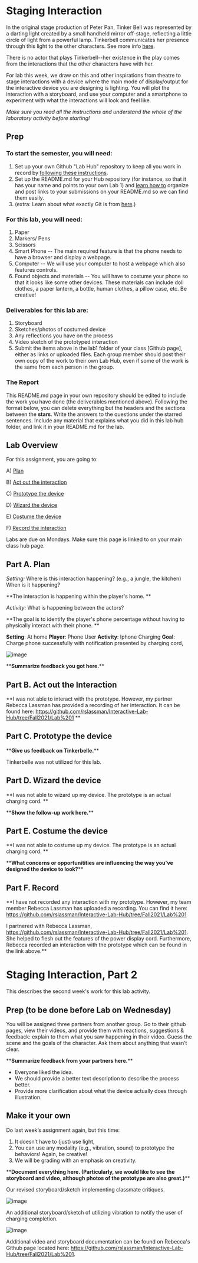 # Staging Interaction

In the original stage production of Peter Pan, Tinker Bell was represented by a darting light created by a small handheld mirror off-stage, reflecting a little circle of light from a powerful lamp. Tinkerbell communicates her presence through this light to the other characters. See more info [here](https://en.wikipedia.org/wiki/Tinker_Bell). 

There is no actor that plays Tinkerbell--her existence in the play comes from the interactions that the other characters have with her.

For lab this week, we draw on this and other inspirations from theatre to stage interactions with a device where the main mode of display/output for the interactive device you are designing is lighting. You will plot the interaction with a storyboard, and use your computer and a smartphone to experiment with what the interactions will look and feel like. 

_Make sure you read all the instructions and understand the whole of the laboratory activity before starting!_



## Prep

### To start the semester, you will need:
1. Set up your own Github "Lab Hub" repository to keep all you work in record by [following these instructions](https://github.com/FAR-Lab/Developing-and-Designing-Interactive-Devices/blob/2021Fall/readings/Submitting%20Labs.md).
2. Set up the README.md for your Hub repository (for instance, so that it has your name and points to your own Lab 1) and [learn how to](https://guides.github.com/features/mastering-markdown/) organize and post links to your submissions on your README.md so we can find them easily.
3. (extra: Learn about what exactly Git is from [here](https://git-scm.com/book/en/v2/Getting-Started-What-is-Git%3F).)

### For this lab, you will need:
1. Paper
2. Markers/ Pens
3. Scissors
4. Smart Phone -- The main required feature is that the phone needs to have a browser and display a webpage.
5. Computer -- We will use your computer to host a webpage which also features controls.
6. Found objects and materials -- You will have to costume your phone so that it looks like some other devices. These materials can include doll clothes, a paper lantern, a bottle, human clothes, a pillow case, etc. Be creative!

### Deliverables for this lab are: 
1. Storyboard
1. Sketches/photos of costumed device
1. Any reflections you have on the process
1. Video sketch of the prototyped interaction
1. Submit the items above in the lab1 folder of your class [Github page], either as links or uploaded files. Each group member should post their own copy of the work to their own Lab Hub, even if some of the work is the same from each person in the group.

### The Report
This README.md page in your own repository should be edited to include the work you have done (the deliverables mentioned above). Following the format below, you can delete everything but the headers and the sections between the **stars**. Write the answers to the questions under the starred sentences. Include any material that explains what you did in this lab hub folder, and link it in your README.md for the lab.

## Lab Overview
For this assignment, you are going to:

A) [Plan](#part-a-plan) 

B) [Act out the interaction](#part-b-act-out-the-interaction) 

C) [Prototype the device](#part-c-prototype-the-device)

D) [Wizard the device](#part-d-wizard-the-device) 

E) [Costume the device](#part-e-costume-the-device)

F) [Record the interaction](#part-f-record)

Labs are due on Mondays. Make sure this page is linked to on your main class hub page.

## Part A. Plan 

_Setting:_ Where is this interaction happening? (e.g., a jungle, the kitchen) When is it happening?

**The interaction is happening within the player's home.
**

_Activity:_ What is happening between the actors?

**The goal is to identify the player's phone percentage without having to physically interact with their phone. 
**

**Setting**: At home
**Player**: Phone User
**Activity**: Iphone Charging
**Goal**: Charge phone successfully with notification presented by charging cord, 

![image](https://user-images.githubusercontent.com/22060491/132359164-cf5796b0-3b49-417f-8752-170d8976fad6.png)

\*\***Summarize feedback you got here.**\*\*


## Part B. Act out the Interaction

**I was not able to interact with the prototype. However, my partner Rebecca Lassman has provided a recording of her interaction. It can be found here: https://github.com/rslassman/Interactive-Lab-Hub/tree/Fall2021/Lab%201
**

## Part C. Prototype the device

\*\***Give us feedback on Tinkerbelle.**\*\*

Tinkerbelle was not utilized for this lab.


## Part D. Wizard the device

**I was not able to wizard up my device. The prototype is an actual charging cord.
**

\*\***Show the follow-up work here.**\*\*


## Part E. Costume the device

**I was not able to costume up my device. The prototype is an actual charging cord.
**

\*\***What concerns or opportunitities are influencing the way you've designed the device to look?**\*\*


## Part F. Record

**I have not recorded any interaction with my prototype. However, my team member Rebecca Lassman has uploaded a recording. You can find it here: https://github.com/rslassman/Interactive-Lab-Hub/tree/Fall2021/Lab%201

I partnered with Rebecca Lassman, https://github.com/rslassman/Interactive-Lab-Hub/tree/Fall2021/Lab%201. She helped to flesh out the features of the power display cord. Furthermore, Rebecca recorded an interaction with the prototype which can be found in the link above.**


# Staging Interaction, Part 2 

This describes the second week's work for this lab activity.


## Prep (to be done before Lab on Wednesday)

You will be assigned three partners from another group. Go to their github pages, view their videos, and provide them with reactions, suggestions & feedback: explain to them what you saw happening in their video. Guess the scene and the goals of the character. Ask them about anything that wasn’t clear. 

\*\***Summarize feedback from your partners here.**\*\*

- Everyone liked the idea.
- We should provide a better text description to describe the process better.
- Provide more clarification about what the device actually does through illustration.

## Make it your own

Do last week’s assignment again, but this time: 
1) It doesn’t have to (just) use light, 
2) You can use any modality (e.g., vibration, sound) to prototype the behaviors! Again, be creative!
3) We will be grading with an emphasis on creativity. 

\*\***Document everything here. (Particularly, we would like to see the storyboard and video, although photos of the prototype are also great.)**\*\*

Our revised storyboard/sketch implementing classmate critiques.

![image](https://github.com/edmondmarv/Interactive-Lab-Hub/blob/Fall2021/Lab%201/staging_lab_2.drawio.png)

An additional storyboard/sketch of utilizing vibration to notify the user of charging completion.

![image](https://github.com/edmondmarv/Interactive-Lab-Hub/blob/Fall2021/Lab%201/staging_lab_2_vibration.drawio.png)

Additional video and storyboard documentation can be found on Rebecca's Github page located here: https://github.com/rslassman/Interactive-Lab-Hub/tree/Fall2021/Lab%201.
